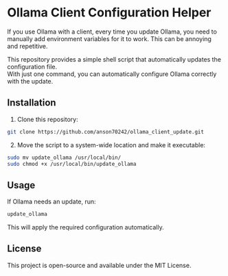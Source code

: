# Ollama Client Configuration Helper  

If you use Ollama with a client, every time you update Ollama, you need to manually add environment variables for it to work. This can be annoying and repetitive.  

This repository provides a simple shell script that automatically updates the configuration file.  
With just one command, you can automatically configure Ollama correctly with the update.

## Installation  

1. Clone this repository:  
```sh
git clone https://github.com/anson70242/ollama_client_update.git
```
2. Move the script to a system-wide location and make it executable:
```sh
sudo mv update_ollama /usr/local/bin/
sudo chmod +x /usr/local/bin/update_ollama
```

## Usage
If Ollama needs an update, run:
```sh
update_ollama
```
This will apply the required configuration automatically.

## License
This project is open-source and available under the MIT License.

